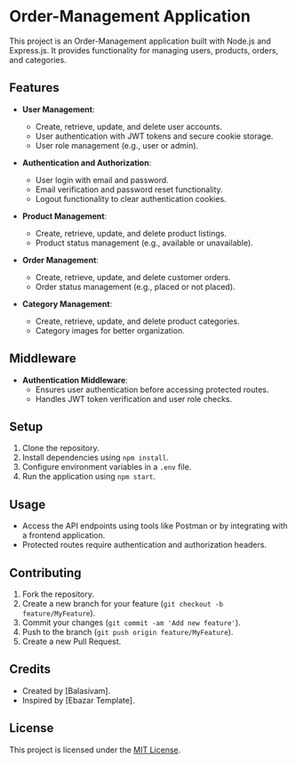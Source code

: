 # Order-Management Application

This project is an Order-Management application built with Node.js and Express.js. It provides functionality for managing users, products, orders, and categories.

## Features

- **User Management**:
  - Create, retrieve, update, and delete user accounts.
  - User authentication with JWT tokens and secure cookie storage.
  - User role management (e.g., user or admin).

- **Authentication and Authorization**:
  - User login with email and password.
  - Email verification and password reset functionality.
  - Logout functionality to clear authentication cookies.

- **Product Management**:
  - Create, retrieve, update, and delete product listings.
  - Product status management (e.g., available or unavailable).

- **Order Management**:
  - Create, retrieve, update, and delete customer orders.
  - Order status management (e.g., placed or not placed).

- **Category Management**:
  - Create, retrieve, update, and delete product categories.
  - Category images for better organization.

## Middleware

- **Authentication Middleware**:
  - Ensures user authentication before accessing protected routes.
  - Handles JWT token verification and user role checks.

## Setup

1. Clone the repository.
2. Install dependencies using `npm install`.
3. Configure environment variables in a `.env` file.
4. Run the application using `npm start`.

## Usage

- Access the API endpoints using tools like Postman or by integrating with a frontend application.
- Protected routes require authentication and authorization headers.

## Contributing

1. Fork the repository.
2. Create a new branch for your feature (`git checkout -b feature/MyFeature`).
3. Commit your changes (`git commit -am 'Add new feature'`).
4. Push to the branch (`git push origin feature/MyFeature`).
5. Create a new Pull Request.

## Credits

- Created by [Balasivam].
- Inspired by [Ebazar Template].

## License

This project is licensed under the [MIT License](LICENSE).
